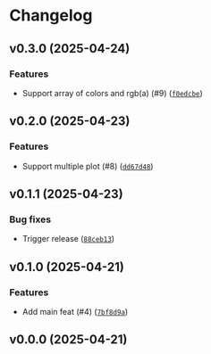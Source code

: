 # Changelog

## v0.3.0 (2025-04-24)

### Features

- Support array of colors and rgb(a) (#9) ([`f0edcbe`](https://github.com/34j/matplotlib-multicolored-line/commit/f0edcbe96edd96693fff9a5ced62355218632112))

## v0.2.0 (2025-04-23)

### Features

- Support multiple plot (#8) ([`dd67d48`](https://github.com/34j/matplotlib-multicolored-line/commit/dd67d48d315ea291412a5b566fb5507b08647b65))

## v0.1.1 (2025-04-23)

### Bug fixes

- Trigger release ([`88ceb13`](https://github.com/34j/matplotlib-multicolored-line/commit/88ceb1374c15939441f55fd0266e6d9b8bc72965))

## v0.1.0 (2025-04-21)

### Features

- Add main feat (#4) ([`7bf8d9a`](https://github.com/34j/matplotlib-multicolored-line/commit/7bf8d9a7ce4204e4b6a7f599847d52f3cee30d7e))

## v0.0.0 (2025-04-21)
